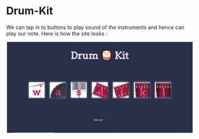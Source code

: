 # Drum-Kit
We can tap in to buttons to play sound of the instruments and hence can play our note.
Here is how the site looks :
 <p align="center">
  <img src="/images/siteView.png" width="500" title="Website View">
</p>
